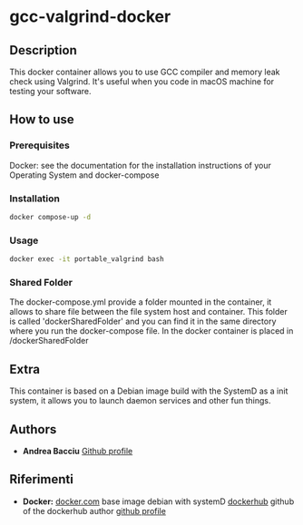 # gcc-valgrind-docker

## Description
This docker container allows you to use GCC compiler and memory leak check using Valgrind.
It's useful when you code in macOS machine for testing your software.
## How to use

### Prerequisites
Docker:  see the documentation for the installation instructions of your Operating System and docker-compose 

### Installation
```sh
docker compose-up -d
```
### Usage
```sh
docker exec -it portable_valgrind bash
```
### Shared Folder
The docker-compose.yml provide a folder mounted in the container, it allows to share file between the file system host and container.
This folder is called 'dockerSharedFolder' and you can find it in the same directory where you run the docker-compose file.
In the docker container is placed in /dockerSharedFolder
## Extra
This container is based on a Debian image build with the SystemD as a init system, it allows you to launch daemon services and other fun things.
## Authors
* **Andrea Bacciu**  [Github profile](https://github.com/andreabac3)

## Riferimenti
* **Docker:** [docker.com](https://www.docker.com/)
base image debian with systemD [dockerhub](https://hub.docker.com/r/jrei/systemd-debian/)
github of the dockerhub author [github profile](https://github.com/j8r)
